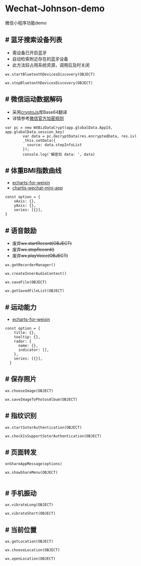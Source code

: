 # Wechat-Johnson-demo
微信小程序功能demo

## # 蓝牙搜索设备列表
- 需设备已开启蓝牙<br>
- 自动检索附近存在的蓝牙设备
- 此方法较占用系统资源，调用后及时关闭
```
wx.startBluetoothDevicesDiscovery(OBJECT)

wx.stopBluetoothDevicesDiscovery(OBJECT)
```

## # 微信运动数据解码
- 采用[cryptoJs](https://github.com/gwjjeff/cryptojs)库Base64翻译
- 详情参考[微信官方加密规则](https://developers.weixin.qq.com/miniprogram/dev/api/signature.html)

```
var pc = new WXBizDataCrypt(app.globalData.AppId, app.globalData.session_key)
        var data = pc.decryptData(res.encryptedData, res.iv)
        _this.setData({
          source: data.stepInfoList
        });
        console.log('解密后 data: ', data)
```

## # 体重BMI指数曲线
- [echarts-for-weixin](https://github.com/ecomfe/echarts-for-weixin)
- [chartjs-wechat-mini-app](https://github.com/xiabingwu/chartjs-wechat-mini-app)

```
const option = {
    xAxis: {},
    yAxis: {},
    series: [{}],
}
```
## # 语音鼓励
- 废弃~~wx.startRecord(OBJECT)~~
- 废弃~~wx.stopRecord()~~
- 废弃~~wx.playVoice(OBJECT)~~


```
wx.getRecorderManager()

wx.createInnerAudioContext()

wx.saveFile(OBJECT)

wx.getSavedFileList(OBJECT)

```
## # 运动能力
- [echarts-for-weixin](https://github.com/ecomfe/echarts-for-weixin)

```
const option = {
    title: {},
    tooltip: {},
    radar: {
      name: {},
      indicator: [],
    },
    series: [{}],
  }
```
## # 保存照片

```
wx.chooseImage(OBJECT)

wx.saveImageToPhotosAlbum(OBJECT)
```
## # 指纹识别

```
wx.startSoterAuthentication(OBJECT)

wx.checkIsSupportSoterAuthentication(OBJECT)

```
## # 页面转发

```
onShareAppMessage(options)

wx.showShareMenu(OBJECT)


```
## # 手机振动

```
wx.vibrateLong(OBJECT)

wx.vibrateShort(OBJECT)

```
## # 当前位置

```
wx.getLocation(OBJECT)

wx.chooseLocation(OBJECT)

wx.openLocation(OBJECT)

```



